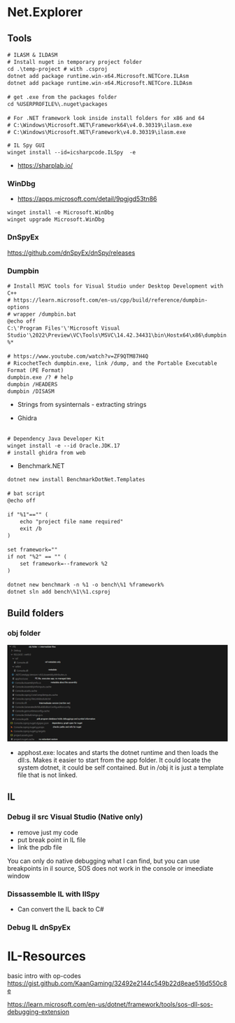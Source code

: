 # Net.Explorer

## Tools

```shell
# ILASM & ILDASM
# Install nuget in temporary project folder
cd .\temp-project # with .csproj
dotnet add package runtime.win-x64.Microsoft.NETCore.ILAsm
dotnet add package runtime.win-x64.Microsoft.NETCore.ILDAsm

# get .exe from the packages folder
cd %USERPROFILE%\.nuget\packages

# For .NET framework look inside install folders for x86 and 64
# C:\Windows\Microsoft.NET\Framework64\v4.0.30319\ilasm.exe
# C:\Windows\Microsoft.NET\Framework\v4.0.30319\ilasm.exe

```

```shell
# IL Spy GUI
winget install --id=icsharpcode.ILSpy  -e
```

- https://sharplab.io/

### WinDbg
- https://apps.microsoft.com/detail/9pgjgd53tn86
```shell
winget install -e Microsoft.WinDbg
winget upgrade Microsoft.WinDbg
```

### DnSpyEx

https://github.com/dnSpyEx/dnSpy/releases


### Dumpbin
```shell
# Install MSVC tools for Visual Studio under Desktop Development with C++
# https://learn.microsoft.com/en-us/cpp/build/reference/dumpbin-options
# wrapper /dumpbin.bat
@echo off
C:\'Program Files'\'Microsoft Visual Studio'\2022\Preview\VC\Tools\MSVC\14.42.34431\bin\Hostx64\x86\dumpbin.exe %*

# https://www.youtube.com/watch?v=ZF9QTM87H4Q 
# RicochetTech dumpbin.exe, link /dump, and the Portable Executable Format (PE Format)
dumpbin.exe /? # help
dumpbin /HEADERS
dumpbin /DISASM

```

- Strings from sysinternals - extracting strings

- Ghidra

```shell

# Dependency Java Developer Kit
winget install -e --id Oracle.JDK.17
# install ghidra from web
```

- Benchmark.NET

```shell
dotnet new install BenchmarkDotNet.Templates

# bat script
@echo off

if "%1"=="" (
    echo "project file name required"
    exit /b
)

set framework=""
if not "%2" == "" (
    set framework=--framework %2
)

dotnet new benchmark -n %1 -o bench\%1 %framework%
dotnet sln add bench\%1\%1.csproj
```

## Build folders

### obj folder

![obj-folder](/images/obj-folder.png)

- apphost.exe: locates and starts the dotnet runtime and then loads the dll:s. Makes it easier to start from the app folder. It could locate the system dotnet, it could be self contained. But in /obj it is just a template file that is not linked.

## IL
    
### Debug il src Visual Studio (Native only)

- remove just my code
- put break point in IL file
- link the pdb file

You can only do native debugging what I can find, but you can use breakpoints in il source, SOS does not work in the console or imeediate window

### Dissassemble IL with IlSpy

- Can convert the IL back to C#

### Debug IL dnSpyEx




# IL-Resources

basic intro with op-codes
https://gist.github.com/KaanGaming/32492e2144c549b22d8eae516d550c8e

https://learn.microsoft.com/en-us/dotnet/framework/tools/sos-dll-sos-debugging-extension
